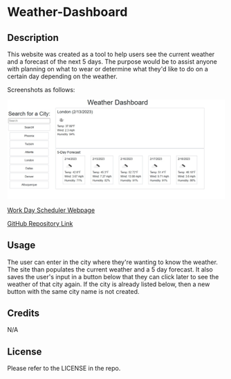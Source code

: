 # Weather-Dashboard

## Description

This website was created as a tool to help users see the current weather and a forecast of the next 5 days. The purpose would be to assist anyone with planning on what to wear or determine what they'd like to do on a certain day depending on the weather.

Screenshots as follows:

![Screenshot](./Assets/Images/Screenshot.jpg)



[Work Day Scheduler Webpage](https://jmcdlungren.github.io/Weather-Dashboard/)

[GitHub Repository Link](https://github.com/jmcdlungren/Weather-Dashboard)

## Usage

The user can enter in the city where they're wanting to know the weather. The site than populates the current weather and a 5 day forecast. It also saves the user's input in a button below that they can click later to see the weather of that city again. If the city is already listed below, then a new button with the same city name is not created.


## Credits

N/A

## License

Please refer to the LICENSE in the repo.
